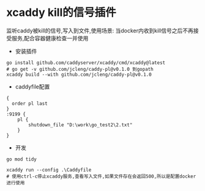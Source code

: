 # xcaddy kill的信号插件

监听caddy被kill的信号,写入到文件,使用场景: 当docker内收到kill信号之后不再接受服务,配合容器健康检查一并使用

- 安装插件

```shell
go install github.com/caddyserver/xcaddy/cmd/xcaddy@latest
# go get -v github.com/jcleng/caddy-pl@v0.1.0 到gopath
xcaddy build --with github.com/jcleng/caddy-pl@v0.1.0
```

- caddyfile配置

```caddy
{
  order pl last
}
:9199 {
    pl {
        shutdown_file "D:\work\go_test2\2.txt"
    }
}

```

- 开发

```shell
go mod tidy

xcaddy run --config .\Caddyfile
# 使用ctrl-c停止xcaddy服务,查看写入文件,如果文件存在会返回500,所以是配置docker进行使用
```
